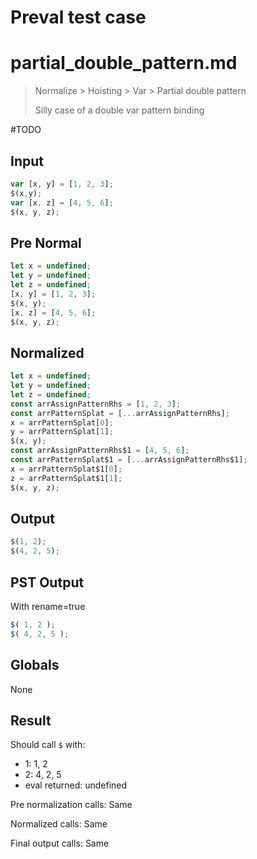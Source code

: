# Preval test case

# partial_double_pattern.md

> Normalize > Hoisting > Var > Partial double pattern
>
> Silly case of a double var pattern binding

#TODO

## Input

`````js filename=intro
var [x, y] = [1, 2, 3];
$(x,y);
var [x, z] = [4, 5, 6];
$(x, y, z);
`````

## Pre Normal

`````js filename=intro
let x = undefined;
let y = undefined;
let z = undefined;
[x, y] = [1, 2, 3];
$(x, y);
[x, z] = [4, 5, 6];
$(x, y, z);
`````

## Normalized

`````js filename=intro
let x = undefined;
let y = undefined;
let z = undefined;
const arrAssignPatternRhs = [1, 2, 3];
const arrPatternSplat = [...arrAssignPatternRhs];
x = arrPatternSplat[0];
y = arrPatternSplat[1];
$(x, y);
const arrAssignPatternRhs$1 = [4, 5, 6];
const arrPatternSplat$1 = [...arrAssignPatternRhs$1];
x = arrPatternSplat$1[0];
z = arrPatternSplat$1[1];
$(x, y, z);
`````

## Output

`````js filename=intro
$(1, 2);
$(4, 2, 5);
`````

## PST Output

With rename=true

`````js filename=intro
$( 1, 2 );
$( 4, 2, 5 );
`````

## Globals

None

## Result

Should call `$` with:
 - 1: 1, 2
 - 2: 4, 2, 5
 - eval returned: undefined

Pre normalization calls: Same

Normalized calls: Same

Final output calls: Same
